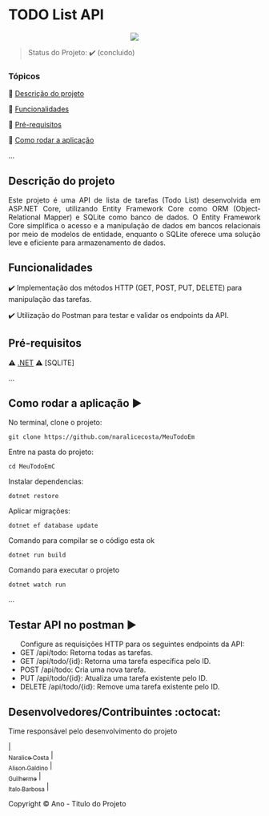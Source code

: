 <h1>TODO List API</h1> 

<p align="center">

   <img src="http://img.shields.io/static/v1?label=STATUS&message=CONCLUIDO&color=GREEN&style=for-the-badge"/>
</p>

> Status do Projeto: :heavy_check_mark: (concluido)

### Tópicos 

:small_blue_diamond: [Descrição do projeto](#descrição-do-projeto)

:small_blue_diamond: [Funcionalidades](#funcionalidades)

:small_blue_diamond: [Pré-requisitos](#pré-requisitos)

:small_blue_diamond: [Como rodar a aplicação](#como-rodar-a-aplicação-arrow_forward)

... 

## Descrição do projeto 

<p align="justify">
  Este projeto é uma API de lista de tarefas (Todo List) desenvolvida em ASP.NET Core, utilizando Entity Framework Core como ORM (Object-Relational Mapper) 
  e SQLite como banco de dados. O Entity Framework Core simplifica o acesso e a manipulação de dados em bancos relacionais por meio de modelos de entidade,
  enquanto o SQLite oferece uma solução leve e eficiente para armazenamento de dados.
</p>

## Funcionalidades

:heavy_check_mark: Implementação dos métodos HTTP (GET, POST, PUT, DELETE) para manipulação das tarefas.

:heavy_check_mark: Utilização do Postman para testar e validar os endpoints da API.


## Pré-requisitos

:warning: [.NET](https://dotnet.microsoft.com/pt-br/download/dotnet/5.0)
:warning: [SQLITE]

...

## Como rodar a aplicação :arrow_forward:

No terminal, clone o projeto: 

```
git clone https://github.com/naralicecosta/MeuTodoEm

```
Entre na pasta do projeto:
```
cd MeuTodoEmC
```
Instalar dependencias:
```
dotnet restore
```
Aplicar migrações:
```
dotnet ef database update
```
Comando para compilar se o código esta ok
```
dotnet run build
```
Comando para executar o projeto
```
dotnet watch run
```
... 
## Testar API no postman :arrow_forward:
<ul>
Configure as requisições HTTP para os seguintes endpoints da API:
<li>GET /api/todo: Retorna todas as tarefas.</li>
<li>GET /api/todo/{id}: Retorna uma tarefa específica pelo ID.</li>
<li>POST /api/todo: Cria uma nova tarefa.</li>
<li>PUT /api/todo/{id}: Atualiza uma tarefa existente pelo ID.</li>
<li>DELETE /api/todo/{id}: Remove uma tarefa existente pelo ID.</li>
</ul>

## Desenvolvedores/Contribuintes :octocat:

Time responsável pelo desenvolvimento do projeto

|[<br><sub>Naralice Costa</sub>](https://github.com/naralicecosta) |  [<br><sub>Alison Galdino</sub>](https://github.com/Alisongaldino) |[<br><sub>Guilherme</sub>](https://github.com/GuilhermeHKS) |[<br><sub>Italo Barbosa</sub>](https://github.com/Italo-Moura14) |

Copyright :copyright: Ano - Titulo do Projeto
